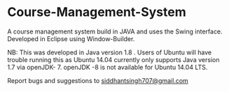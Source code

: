 # Course-Management-System

A course management system build in JAVA and uses the Swing interface.
Developed in Eclipse using Window-Builder.

NB: This was developed in Java version 1.8 . Users of Ubuntu will have trouble running this as Ubuntu 14.04 currently only supports Java version 1.7 via openJDK- 7. openJDK -8 is not available for Ubuntu 14.04 LTS. 

Report bugs and suggestions to [siddhantsingh707@gmail.com](mailto:siddhantsingh707@gmailcom)
